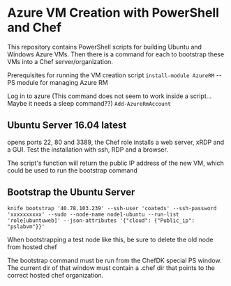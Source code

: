 # Azure VM Creation with PowerShell and Chef

This repository contains PowerShell scripts for building Ubuntu and Windows Azure VMs. Then there is a command for each to bootstrap these VMs into a Chef server/organization.

Prerequisites for running the VM creation script
`install-module AzureRM`  --  PS module for managing Azure RM

 Log in to azure
 (This command does not seem to work inside a script... Maybe it needs a sleep command??)
`Add-AzureRmAccount`

## Ubuntu Server 16.04 latest
opens ports 22, 80 and 3389, the Chef role installs a web server, xRDP and a GUI. Test the installation with ssh, RDP and a browser.

The script's function will return the public IP address of the new VM, which could be used to run the bootstrap command

## Bootstrap the Ubuntu Server
`knife bootstrap '40.78.103.239' --ssh-user 'coateds' --ssh-password 'xxxxxxxxxx' --sudo --node-name node1-ubuntu --run-list 'role[ubuntuweb]' --json-attributes '{"cloud": {"Public_ip": "pslabvm"}}'`

When bootstrapping a test node like this, be sure to delete the old node from hosted chef

The bootstrap command must be run from the ChefDK special PS window. The current dir of that window must contain a .chef dir that points to the correct hosted chef organization.
